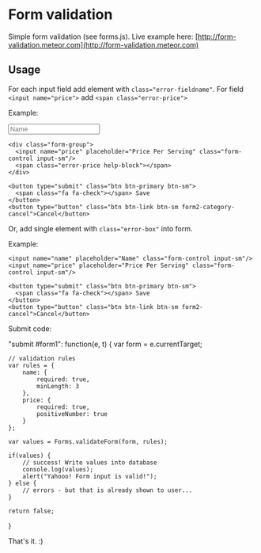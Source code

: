 Form validation
===============

Simple form validation (see forms.js). Live example here: [http://form-validation.meteor.com](http://form-validation.meteor.com)

Usage
-----

For each input field add element with `class="error-fieldname"`. For field `<input name="price">` add `<span class="error-price">`

Example:

  <form id="form1" class="form">
    <div class="form-group">
      <input name="name" placeholder="Name" class="form-control input-sm"/>
      <span class="error-name help-block"></span>
    </div>
  
    <div class="form-group">
      <input name="price" placeholder="Price Per Serving" class="form-control input-sm"/>
      <span class="error-price help-block"></span>
    </div>
  
    <button type="submit" class="btn btn-primary btn-sm">
      <span class="fa fa-check"></span> Save
    </button>
    <button type="button" class="btn btn-link btn-sm form2-category-cancel">Cancel</button>
  </form>

Or, add single element with `class="error-box"` into form.

Example:

  <form id="form2" class="form-inline">
    <div class="error-box alert alert-warning" style="display: none;"></div>
  
    <input name="name" placeholder="Name" class="form-control input-sm"/>
    <input name="price" placeholder="Price Per Serving" class="form-control input-sm"/>
  
    <button type="submit" class="btn btn-primary btn-sm">
      <span class="fa fa-check"></span> Save
    </button>
    <button type="button" class="btn btn-link btn-sm form2-cancel">Cancel</button>
  </form>


Submit code:

  "submit #form1": function(e, t) {
  	var form = e.currentTarget;
  
    // validation rules
  	var rules = {
  		name: {
  			required: true,
  			minLength: 3
  		}, 
  		price: {
  			required: true,
  			positiveNumber: true
  		}
  	};
  
  	var values = Forms.validateForm(form, rules);
  
  	if(values) {
  		// success! Write values into database
  		console.log(values);
  		alert("Yahooo! Form input is valid!");
  	} else {
  		// errors - but that is already shown to user...
  	}
  
  	return false;
  }

That's it. :)
